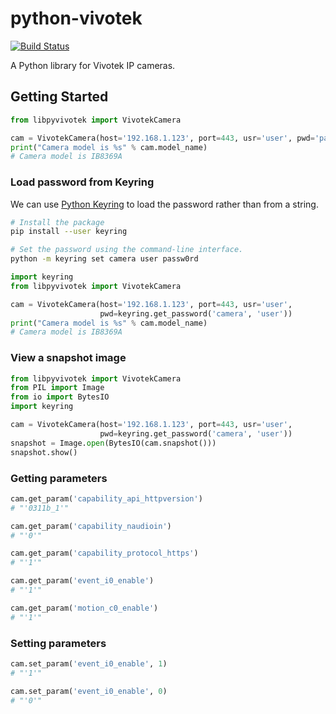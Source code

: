 # python-vivotek

[![Build Status](https://travis-ci.org/HarlemSquirrel/python-vivotek.svg?branch=master)](https://travis-ci.org/HarlemSquirrel/python-vivotek)

A Python library for Vivotek IP cameras.

## Getting Started

```py
from libpyvivotek import VivotekCamera

cam = VivotekCamera(host='192.168.1.123', port=443, usr='user', pwd='passw0rd')
print("Camera model is %s" % cam.model_name)
# Camera model is IB8369A
```

### Load password from Keyring

We can use [Python Keyring](https://pypi.org/project/keyring/) to load the password rather than from a string.

```sh
# Install the package
pip install --user keyring

# Set the password using the command-line interface.
python -m keyring set camera user passw0rd
```

```py
import keyring
from libpyvivotek import VivotekCamera

cam = VivotekCamera(host='192.168.1.123', port=443, usr='user',
                    pwd=keyring.get_password('camera', 'user'))
print("Camera model is %s" % cam.model_name)
# Camera model is IB8369A
```

### View a snapshot image

```py
from libpyvivotek import VivotekCamera
from PIL import Image
from io import BytesIO
import keyring

cam = VivotekCamera(host='192.168.1.123', port=443, usr='user',
                    pwd=keyring.get_password('camera', 'user'))
snapshot = Image.open(BytesIO(cam.snapshot()))
snapshot.show()
```

### Getting parameters

```py
cam.get_param('capability_api_httpversion')
# "'0311b_1'"

cam.get_param('capability_naudioin')
# "'0'"

cam.get_param('capability_protocol_https')
# "'1'"

cam.get_param('event_i0_enable')
# "'1'"

cam.get_param('motion_c0_enable')
# "'1'"
```

### Setting parameters

```py
cam.set_param('event_i0_enable', 1)
# "'1'"

cam.set_param('event_i0_enable', 0)
# "'0'"
```
